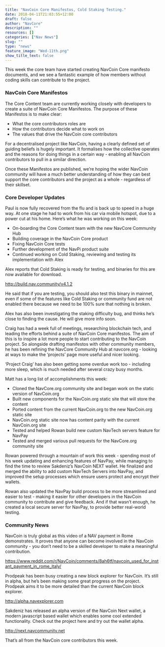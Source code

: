 ```yaml
---
title: "NavCoin Core Manifestos, Cold Staking Testing."
date: 2018-04-11T21:03:55+12:00
draft: false
author: "NavCore"
description: ""
resources: []
categories: ["Nav News"]
slug: ""
type: "news"
feature_image: "Wed-11th.png"
show_title_text: false
---
```

This week the core team have started creating NavCoin Core manifesto documents, and we see a fantastic example of how members without coding skills can contribute to the project.
<!--more-->
### NavCoin Core Manifestos
The Core Content team are currently working closely with developers to create a suite of NavCoin Core Manifestos. The purpose of these Manifestos is to make clear:


* What the core contributors roles are
* How the contributors decide what to work on
* The values that drive the NavCoin core contributors

For a decentralised project like NavCoin, having a clearly defined set of guiding beliefs is hugely important. It formalises how the collective operates and the reasons for doing things in a certain way - enabling all NavCoin contributors to pull in a similar direction.

Once these Manifestos are published, we’re hoping the wider NavCoin community will have a much better understanding of how they can best support the core contributors and the project as a whole - regardless of their skillset.

### Core Developer Updates
Paul is now fully recovered from the flu and is back up to speed in a huge way.  At one stage he had to work from his car via mobile hotspot, due to a power cut at his home. Here’s what he was working on this week:

- On-boarding the Core Content team with the new NavCore Community Hub
- Building coverage in the NavCoin Core product
- Fixing NavCoin Core tests
- Further development of the NavPi product suite
- Continued working on Cold Staking, reviewing and testing its implementation with Alex

Alex reports that Cold Staking is ready for testing, and binaries for this are now available for download.

http://build.nav.community/v4.1.2

He said that if you are testing, you should also test this binary in mainnet, even if some of the features like Cold Staking or community fund are not enabled there because we need to be 100% sure that nothing is broken.

Alex has also been investigating the staking difficulty bug, and thinks he’s close to finding the cause. He will give more info soon.

Craig has had a week full of meetings, researching blockchain tech, and leading the efforts behind a suite of NavCoin Core manifestos. The aim of this is to inspire a lot more people to start contributing to the NavCoin project. So alongside drafting manifestos with other community members, he has been refining the NavCore Community Hub at navcore.org - looking at ways to make the ‘projects’ page more useful and nicer looking.

‘Project Craig’ has also been getting some overdue work too - including more sleep, which is much needed after several crazy busy months.

Matt has a long list of accomplishments this week:

- Cloned the NavCore.org community site and began work on the static version of NavCoin.org
- Built new components for the NavCoin.org static site that will store the content
- Ported content from the current NavCoin.org to the new NavCoin.org static site
- NavCoin.org static site now has content parity with the current NavCoin.org site
- Tested and helped Rowan build new custom NavTech servers feature for NavPay
- Tested and merged various pull requests for the NavCore.org community site

Rowan powered through a mountain of work this week - spending most of his week updating and enhancing features of NavPay, while managing to find the time to review Sakdeniz’s NavCoin NEXT wallet.
He finalized and merged the ability to add custom NavTech Servers into NavPay, and improved the setup processes which ensure users protect and encrypt their wallets.

Rowan also updated the NavPay build process to be more streamlined and easier to test - making it easier for other developers in the NavCoin community to contribute and give feedback. And if that wasn’t enough, he created a local secure server for NavPay, to provide better real-world testing.

### Community News

NavCoin is truly global as this video of a NAV payment in Rome demonstrates. It proves that anyone can become involved in the NavCoin community - you don’t need to be a skilled developer to make a meaningful contribution.

https://www.reddit.com/r/NavCoin/comments/8ah6tf/navcoin_used_for_instant_payment_in_rome_italy/

Prodpeak has been busy creating a new block explorer for NavCoin. It’s still in alpha, but he’s been making some great progress on the project. Prodpeak aims it to be more detailed than the current NavCoin block explorer.

http://alpha.navexplorer.com

Sakdeniz has released an alpha version of the NavCoin Next wallet, a modern javascript based wallet which enables some cool extended functionality. Check out the project here and try out the wallet alpha.

http://next.navcommunity.net

That’s all from the NavCoin core contributors this week.
